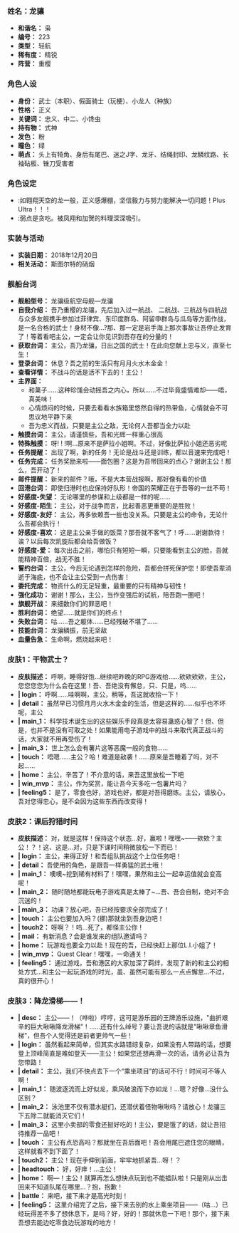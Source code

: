 ### 姓名：龙骧
* **和谐名：** 枭
* **编号：** 223
* **类型：** 轻航
* **稀有度：** 精锐
* **阵营：** 重樱


### 角色人设
* **身份：** 武士（本职）、假面骑士（玩梗）、小龙人（种族）
* **性格：** 正义
* **关键词：** 忠义、中二、小馋虫
* **持有物：** 式神
* **发色：** 粉
* **瞳色：** 绿
* **萌点：** 头上有犄角、身后有尾巴、迷之J字、龙牙、结绳封印、龙鳞纹路、长袖砧板、锉刀受害者


### 角色设定
* :如翱翔天空的龙一般，正义感爆棚，坚信毅力与努力能解决一切问题！Plus Ultra！！！
* :弱点是贪吃。被凤翔和加贺的料理深深吸引。


### 实装与活动
* **实装日期：** 2018年12月20日
* **相关活动：** 斯图尔特的硝烟


### 舰船台词
* **舰船型号：** 龙骧级航空母舰—龙骧
* **自我介绍：** 吾乃重樱的龙骧，先后加入过一航战、 二航战、三航战与四航战与众多友舰携手参加过菲律宾、东印度群岛、阿留申群岛与瓜岛等方面作战，是一名合格的武士！身材不像…?那、那一定是岩手海上那次事故让吾停止发育了！等着看吧主公，一定会让你见识到吾存在的分量的！
* **获取台词：** 主公，吾乃龙骧，日出之国的武士！在此向您献上忠与义，直至七生！
* **登录台词：** 休息？吾之前的生活只有月月火水木金金！
* **查看详情：** 不战斗的话是活不下去的！主公！
* **主界面：**
  * 和菓子……这种珍馐会动摇吾之内心，所以……不过毕竟盛情难却——唔，真美味！
  * 心情烦闷的时候，只要去看看水族箱里悠然自得的热带鱼，心情就会不可思议地平静下来
  * 吾为忠义而战，只要是主公之敌，无论何人吾都当全力以赴
* **触摸台词：** 主公，请谨慎些，吾和光辉一样重心很高
* **特殊触摸：** 呀! ! !啊…原来不是萨拉小姐啊。不过，好像比萨拉小姐还恶劣呢
* **任务提醒：** 出现了啊，新的任务！无论是战斗还是训练，都以音速来完成吧！
* **任务完成：** 任务奖励来啦——面包圈？这是为吾带回来的点心？谢谢主公！那么，吾开动了！
* **邮件提醒：** 新来的邮件？哦，不是大本营战报啊，那好像有看的价值
* **回港台词：** 即使归港时也应保持好队形！帝国的荣耀正在于吾等的一丝不苟！
* **好感度-失望：** 无论哪里的参谋和上级都是一样的呢……
* **好感度-陌生：** 主公，对于战争而言，比起善恶更重要的是胜败！
* **好感度-友好：** 主公，再多依赖吾一些也没关系。只要是主公的命令，无论什么吾都会执行！
* **好感度-喜欢：** 这是主公亲手做的饭菜？那吾就不客气了！呼……谢谢款待！诶？以后每次凯旋后都会给吾做饭？
* **好感度-爱：** 每次出击之前，哪怕只有短短一瞬，只要能看到主公的脸，吾就能精神百倍，战无不胜！
* **誓约台词：** 主公，今后无论遇到怎样的危险，吾都会拼死保护您！即使吾辈消逝于海底，也不会让主公受到一点伤害！
* **委托完成：** 物资什么的无足轻重，最重要的只有精神与韧性！
* **强化成功：** 谢谢！那么，主公，当作变强后的试航，陪吾跑一圈吧！
* **旗舰开战：** 来细数你们的罪恶吧！
* **胜利台词：** 绝望……就是你们的终点！
* **失败台词：** 咕……吾之躯体……已经残破不堪了……
* **技能台词：** 龙骧鳞振，前无坚敌
* **血量告急：** 生命啊，燃烧起来吧！


### 皮肤1：干物武士？
* **皮肤描述：** 呼啊，睡得好饱…继续吧昨晚的RPG游戏给……欸欸欸欸，主公，您您您您为什么会在这里！吾、吾绝没有懈怠，只、只是，呜……
* **| login：** 呼啊……哇啊啊，主公，稍等，吾这就收拾一下！
* **| detail：** 虽然早已习惯月月火水木金金的生活，但是这样的……似乎也不坏呢，主公
* **| main_1：** 科学技术诞生出的这些娱乐手段真是太容易蛊惑心智了！但、但是，也并不是没有可取之处！如果能用电子游戏中的战斗来取代真正战斗的话，大家就不用再受伤了！
* **| main_3：** 世上怎么会有薯片这等恶魔一般的食物……
* **| touch：** 唔嗯……主公？哈！难道是敌袭！……原来是吾睡着了吗，对不起……
* **| home：** 主公，辛苦了！不介意的话，来吾这里放松一下吧
* **| win_mvp：** 主公，作为奖赏，能让吾今天多吃一包薯片吗？
* **| feeling5：** 是了，零食也好，游戏也好，都是对吾得磨练。主公，请放心，吾对您得忠心，是不会因为这些东西而改变得！


### 皮肤2：课后狩猎时间
* **皮肤描述：** 对，就是这样！保持这个状态…好，赢啦！嘿嘿~——欸欸？主公！？！这、这是…对，只是下课时间稍微放松一下而已！
* **| login：** 主公，来得正好！和吾组队挑战这个上位任务吧！
* **| detail：** 吾使用的角色，是跟吾一样勇猛的武士哦！
* **| main_1：** 噢噢~挖到稀有材料了！嘿嘿，果然和主公一起幸运值就会变高呢！
* **| main_2：** 随时随地都能玩电子游戏真是太棒了~…吾、吾会自制，绝对不会沉迷的！
* **| main_3：** 功课？放心吧，吾已经按要求全部完成了！
* **| touch：** 主公也要加入吗？(挪)那就坐到吾身边吧！
* **| touch2：** 呀啊？！呜…死了，都怪主公你！
* **| mail：** 有新消息？会是谁发来的组队邀请吗？
* **| home：** 玩游戏也要全力以赴！现在的吾，已经快赶上那位L.I.小姐了！
* **| win_mvp：** Quest Clear！嘿嘿，一命通关！
* **| feeling5：** 通过游戏，吾和港区的大家加深了羁绊，发现了新的和主公的相处方式…和主公一起玩游戏的时光，虽、虽然可能有那么一点点懈怠…不过，真的很开心！


### 皮肤3：降龙滑梯——！
* **| desc：** 主公——！（哗啦）哼哼，这可是游乐园的王牌游乐设施，"曲折艰辛的巨大啾啾降龙滑梯"！……还有什么绰号？要让吾说的话就是"啾啾章鱼滑梯"，但吾个人觉得还是前者更帅气一些！
* **| login：** 虽然看起来简单，但其实水路错综复杂，如果没有人带路的话，想要登上顶峰简直是难如登天——主公！如果您还想再滑一次的话，请务必让吾为您带路！
* **| detail：** 主公，我们不快点去下一个“乘坐项目”的话可不行！时间可不等人啊！
* **| main_1：** 随波逐流而上好似龙，乘风破浪而下亦如龙！…嗯？好像…没什么区别？
* **| main_2：** 泳池里不仅有潜水艇们，还潜伏着怪物啾啾吗？请放心！龙骧三下五除二就能消灭它们！
* **| main_3：** 这里小卖部的零食还挺好吃的！主公，要是饿了的话，就让吾招待推荐一品吧！
* **| touch：** 主公有点恐高吗？那就坐在吾后面吧！吾会用尾巴遮住您的眼睛，这样就看不到下面了！
* **| touch2：** 主公！现在手伸到前面，牢牢地抓紧吾…呀！？
* **| headtouch：** 好，好痒！…主公！
* **| home：** 啊—！主公！就算再怎么想快点玩到也不能插队啦！只是刚从出击回来不知道队尾在哪里…？抱，抱歉！
* **| battle：** 来吧，接下来才是高光时刻！
* **| feeling5：** 这里介绍完了之后，接下来去别的水上乘坐项目——（咕…）已经玩得差不多了想休息下，是吗？好，好的！那就休息一下吧！那个，接下来吾想去能边吃零食边玩游戏的地方！
